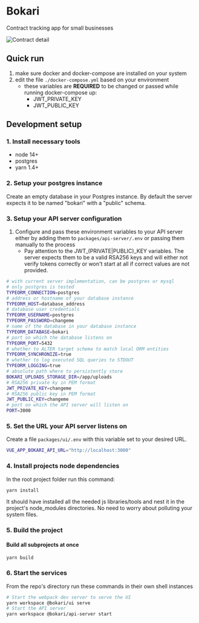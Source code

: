 # Bokari

Contract tracking app for small businesses

![Contract detail](contract-screen.readme.png)

## Quick run

1. make sure docker and docker-compose are installed on your system
2. edit the file `./docker-compose.yml` based on your environment
    * these variables are **REQUIRED** to be changed or passed while running docker-compose up:
        * JWT_PRIVATE_KEY
        * JWT_PUBLIC_KEY

## Development setup

### 1. Install necessary tools

* node 14+
* postgres
* yarn 1.4+

### 2. Setup your postgres instance

Create an empty database in your Postgres instance. By default the server expects it to be named "bokari" with a "public" schema.

### 3. Setup your API server configuration
1. Configure and pass these environment variables to your API server either by adding them to `packages/api-server/.env` or passing them manually to the process
   * Pay attention to the JWT_(PRIVATE|PUBLIC)_KEY variables. The server expects them to be a valid RSA256 keys and will either not verify tokens correctly or won't start at all if correct values are not provided.

```sh
# with current server implementation, can be postgres or mysql
# only postgres is tested
TYPEORM_CONNECTION=postgres
# address or hostname of your database instance
TYPEORM_HOST=database_address
# database user credentials
TYPEORM_USERNAME=postgres
TYPEORM_PASSWORD=changeme
# name of the database in your database instance
TYPEORM_DATABASE=bokari
# port on which the database listens on
TYPEORM_PORT=5432
# whether to ALTER target schema to match local ORM entities
TYPEORM_SYNCHRONIZE=true
# whether to log executed SQL queries to STDOUT
TYPEORM_LOGGING=true
# absolute path where to persistently store 
BOKARI_UPLOADS_STORAGE_DIR=/app/uploads
# RSA256 private ky in PEM format
JWT_PRIVATE_KEY=changeme
# RSA256 public key in PEM format
JWT_PUBLIC_KEY=changeme
# port on which the API server will listen on
PORT=3000
```

### 5. Set the URL your API server listens on

Create a file `packages/ui/.env` with this variable set to your desired URL.

```sh
VUE_APP_BOKARI_API_URL="http://localhost:3000"
```

### 4. Install projects node dependencies

In the root project folder run this command:

```bash
yarn install
```

It should have installed all the needed js libraries/tools and nest it in the project's node_modules directories. No need to worry about polluting your system files.

### 5. Build the project

#### Build all subprojects at once

```bash
yarn build
```

### 6. Start the services

From the repo's directory run these commands in their own shell instances

```bash
# Start the webpack dev server to serve the UI
yarn workspace @bokari/ui serve
# Start the API server
yarn workspace @bokari/api-server start
```
